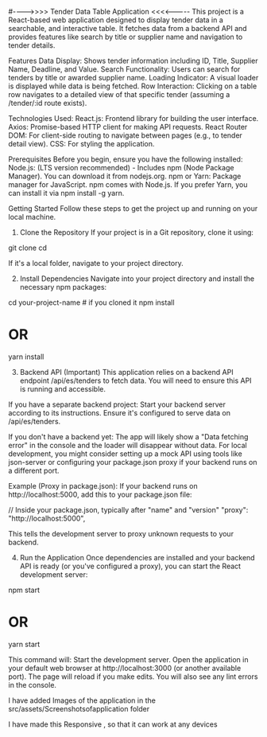#---->>>> Tender Data Table Application <<<<-----
This project is a React-based web application designed to display tender data in a searchable, and interactive table. It fetches data from a backend API and provides features like search by title or supplier name and navigation to tender details.

Features
Data Display: Shows tender information including ID, Title, Supplier Name, Deadline, and Value.
Search Functionality: Users can search for tenders by title or awarded supplier name.
Loading Indicator: A visual loader is displayed while data is being fetched.
Row Interaction: Clicking on a table row navigates to a detailed view of that specific tender (assuming a /tender/:id route exists).

Technologies Used:
React.js: Frontend library for building the user interface.
Axios: Promise-based HTTP client for making API requests.
React Router DOM: For client-side routing to navigate between pages (e.g., to tender detail view).
CSS: For styling the application.

Prerequisites
Before you begin, ensure you have the following installed:
Node.js: (LTS version recommended) - Includes npm (Node Package Manager). You can download it from nodejs.org.
npm or Yarn: Package manager for JavaScript. npm comes with Node.js. If you prefer Yarn, you can install it via npm install -g yarn.

Getting Started
Follow these steps to get the project up and running on your local machine.

1. Clone the Repository
   If your project is in a Git repository, clone it using:

git clone <your-repository-url>
cd <your-project-folder>

If it's a local folder, navigate to your project directory.

2. Install Dependencies
   Navigate into your project directory and install the necessary npm packages:

cd your-project-name # if you cloned it
npm install

# OR

yarn install

3. Backend API (Important)
   This application relies on a backend API endpoint /api/es/tenders to fetch data. You will need to ensure this API is running and accessible.

If you have a separate backend project: Start your backend server according to its instructions. Ensure it's configured to serve data on /api/es/tenders.

If you don't have a backend yet: The app will likely show a "Data fetching error" in the console and the loader will disappear without data. For local development, you might consider setting up a mock API using tools like json-server or configuring your package.json proxy if your backend runs on a different port.

Example (Proxy in package.json): If your backend runs on http://localhost:5000, add this to your package.json file:

// Inside your package.json, typically after "name" and "version"
"proxy": "http://localhost:5000",

This tells the development server to proxy unknown requests to your backend.

4. Run the Application
   Once dependencies are installed and your backend API is ready (or you've configured a proxy), you can start the React development server:

npm start

# OR

yarn start

This command will:
Start the development server.
Open the application in your default web browser at http://localhost:3000 (or another available port).
The page will reload if you make edits.
You will also see any lint errors in the console.



I have added Images of the application in the src/assets/Screenshotsofapplication folder

I have made this Responsive , so that it can work at any devices

